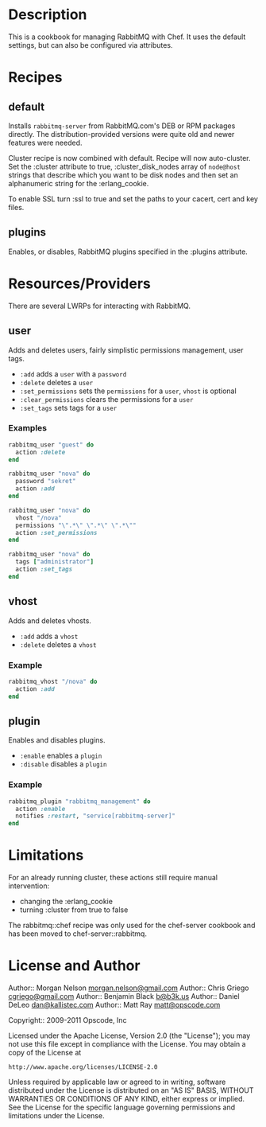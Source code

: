 Description
===========
This is a cookbook for managing RabbitMQ with Chef.  It uses the default settings, but can also be configured via attributes.

Recipes
=======
default
-------
Installs `rabbitmq-server` from RabbitMQ.com's DEB or RPM packages directly. The distribution-provided versions were quite old and newer features were needed.

Cluster recipe is now combined with default. Recipe will now auto-cluster. Set the :cluster attribute to true, :cluster_disk_nodes array of `node@host` strings that describe which you want to be disk nodes and then set an alphanumeric string for the :erlang_cookie.

To enable SSL turn :ssl to true and set the paths to your cacert, cert and key files.

plugins
-------
Enables, or disables, RabbitMQ plugins specified in the :plugins attribute.

Resources/Providers
===================
There are several LWRPs for interacting with RabbitMQ.

user
----
Adds and deletes users, fairly simplistic permissions management, user tags.

- `:add` adds a `user` with a `password`
- `:delete` deletes a `user`
- `:set_permissions` sets the `permissions` for a `user`, `vhost` is optional
- `:clear_permissions` clears the permissions for a `user`
- `:set_tags` sets tags for a `user`

### Examples
``` ruby
rabbitmq_user "guest" do
  action :delete
end

rabbitmq_user "nova" do
  password "sekret"
  action :add
end

rabbitmq_user "nova" do
  vhost "/nova"
  permissions "\".*\" \".*\" \".*\""
  action :set_permissions
end

rabbitmq_user "nova" do
  tags ["administrator"]
  action :set_tags
end
```

vhost
-----
Adds and deletes vhosts.

- `:add` adds a `vhost`
- `:delete` deletes a `vhost`

### Example
``` ruby
rabbitmq_vhost "/nova" do
  action :add
end
```

plugin
------
Enables and disables plugins.

- `:enable` enables a `plugin`
- `:disable` disables a `plugin`

### Example
``` ruby
rabbitmq_plugin "rabbitmq_management" do
  action :enable
  notifies :restart, "service[rabbitmq-server]"
end
```

Limitations
===========
For an already running cluster, these actions still require manual intervention:
- changing the :erlang_cookie 
- turning :cluster from true to false

The rabbitmq::chef recipe was only used for the chef-server cookbook and has been moved to chef-server::rabbitmq.

License and Author
==================

Author:: Morgan Nelson <morgan.nelson@gmail.com>
Author:: Chris Griego <cgriego@gmail.com>
Author:: Benjamin Black <b@b3k.us>
Author:: Daniel DeLeo <dan@kallistec.com>
Author:: Matt Ray <matt@opscode.com>

Copyright:: 2009-2011 Opscode, Inc

Licensed under the Apache License, Version 2.0 (the "License");
you may not use this file except in compliance with the License.
You may obtain a copy of the License at

    http://www.apache.org/licenses/LICENSE-2.0

Unless required by applicable law or agreed to in writing, software
distributed under the License is distributed on an "AS IS" BASIS,
WITHOUT WARRANTIES OR CONDITIONS OF ANY KIND, either express or implied.
See the License for the specific language governing permissions and
limitations under the License.
